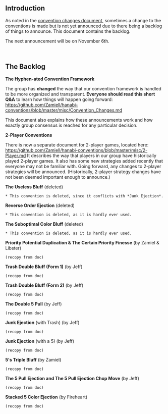 ## Introduction

As noted in the [convention changes document](https://github.com/Zamiell/hanabi-conventions/blob/master/misc/Convention_Changes.md), sometimes a change to the conventions is made but is not yet announced due to there being a backlog of things to announce. This document contains the backlog.

The next announcement will be on November 6th.

<br />

## The Backlog

**The Hyphen-ated Convention Framework**

The group has **changed** the way that our convention framework is handled to be more organized and transparent. **Everyone should read this short Q&A** to learn how things will happen going forward: https://github.com/Zamiell/hanabi-conventions/blob/master/misc/Convention_Changes.md

This document also explains how these announcements work and how exactly group consensus is reached for any particular decision.

**2-Player Conventions**

There is now a separate document for 2-player games, located here: https://github.com/Zamiell/hanabi-conventions/blob/master/misc/2-Player.md
It describes the way that players in our group have historically played 2-player games. It also has some new strategies added recently that everyone may not be familiar with. Going forward, any changes to 2-player strategies will be announced. (Historically, 2-player strategy changes have not been deemed important enough to announce.)

**The Useless Bluff** (deleted)

```
* This convention is deleted, since it conflicts with *Junk Ejection*.
```

**Reverse Order Ejection** (deleted)

```
* This convention is deleted, as it is hardly ever used.
```

**The Suboptimal Color Bluff** (deleted)

```
* This convention is deleted, as it is hardly ever used.
```

**Priority Potential Duplication & The Certain Priority Finesse** (by Zamiel & Libster)

```
(recopy from doc)
```

**Trash Double Bluff (Form 1)** (by Jeff)

```
(recopy from doc)
```

**Trash Double Bluff (Form 2)** (by Jeff)

```
(recopy from doc)
```

**The Double 5 Pull** (by Jeff)

```
(recopy from doc)
```

**Junk Ejection** (with Trash) (by Jeff)

```
(recopy from doc)
```

**Junk Ejection** (with a 5) (by Jeff)

```
(recopy from doc)
```

**5's Triple Bluff** (by Zamiel)

```
(recopy from doc)
```

**The 5 Pull Ejection and The 5 Pull Ejection Chop Move** (by Jeff)

```
(recopy from doc)
```

**Stacked 5 Color Ejection** (by Fireheart)

```
(recopy from doc)
```
